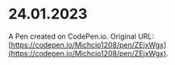 # 24.01.2023

A Pen created on CodePen.io. Original URL: [https://codepen.io/Michcio1208/pen/ZEjxWgx](https://codepen.io/Michcio1208/pen/ZEjxWgx).


